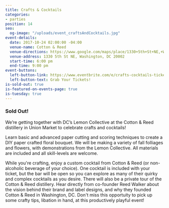 ```yaml
---
title: Crafts & Cocktails
categories:
- parties
position: 14
seo:
  og-image: "/uploads/event_craftsAndCocktails.jpg"
event-details:
  date: 2017-10-24 02:00:00 -04:00
  venue-name: Cotton & Reed
  venue-directions: https://www.google.com/maps/place/1330+5th+St+NE,+Washington,+DC+20002/@38.9095669,-77.0000426,17z/data=!3m1!4b1!4m5!3m4!1s0x89b7b8108a2d64e5:0xa00970628abbb410!8m2!3d38.9095669!4d-76.9978539
  venue-address: 1330 5th St NE, Washington, DC 20002
  start-time: 6:00 pm
  end-time: 9:00 pm
event-buttons:
  left-button-link: https://www.eventbrite.com/e/crafts-cocktails-tickets-38418323239
  left-button-text: Grab Your Tickets!
is-sold-out: true
is-featured-on-events-page: true
is-tuesday: true
---
```


### Sold Out!

We’re getting together with DC’s Lemon Collective at the Cotton & Reed distillery in Union Market to celebrate crafts and cocktails!

Learn basic and advanced paper cutting and scoring techniques to create a DIY paper crafted floral bouquet. We will be making a variety of fall folliages and flowers, with demonstrations from the Lemon Collective. All materials are included and all skill-levels are welcome.

While you're crafting, enjoy a custom cocktail from Cotton & Reed (or non-alcoholic beverage of your choice). One cocktail is included with your ticket, but the bar will be open so you can explore as many of their quirky and complex cocktails as you desire. There will also be a private tour of the Cotton & Reed distillery. Hear directly from co-founder Reed Walker about the vision behind their brand and label designs, and why they founded Cotton & Reed in Washington, DC.
Don't miss this opportuity to pick up some crafty tips, libation in hand, at this productively playful event!